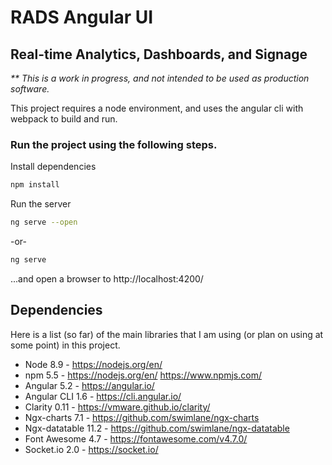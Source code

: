 # RADS Angular UI

## Real-time Analytics, Dashboards, and Signage

_** This is a work in progress, and not intended to be used as production software._

This project requires a node environment, and uses the angular cli with webpack to build and run.

### Run the project using the following steps.

Install dependencies
```bash
npm install
```

Run the server
```bash
ng serve --open
```

-or-

```bash
ng serve
```
...and open a browser to http://localhost:4200/

## Dependencies

Here is a list (so far) of the main libraries that I am using (or plan on using at some point) in this project.

* Node 8.9 - https://nodejs.org/en/
* npm 5.5 - https://nodejs.org/en/ https://www.npmjs.com/
* Angular 5.2 - https://angular.io/
* Angular CLI 1.6 - https://cli.angular.io/
* Clarity 0.11 - https://vmware.github.io/clarity/
* Ngx-charts 7.1 - https://github.com/swimlane/ngx-charts
* Ngx-datatable 11.2 - https://github.com/swimlane/ngx-datatable
* Font Awesome 4.7 - https://fontawesome.com/v4.7.0/
* Socket.io 2.0 - https://socket.io/
